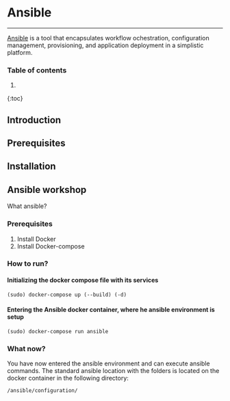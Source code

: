 # Ansible
---


[Ansible](https://www.ansible.com/) is a tool that encapsulates workflow ochestration, configuration management, provisioning, and application deployment in a simplistic platform.

### Table of contents

1. 
{:toc}

## Introduction

## Prerequisites

## Installation

## Ansible workshop

What ansible?

### Prerequisites

1. Install Docker
2. Install Docker-compose

### How to run?

#### Initializing the docker compose file with its services

```
(sudo) docker-compose up (--build) (-d)
```
#### Entering the Ansible docker container, where he ansible environment is setup
```
(sudo) docker-compose run ansible
```

### What now?
You have now entered the ansible environment and can execute ansible commands. The standard ansible location with the folders is located on the docker container in the following directory:
```
/ansible/configuration/
```
